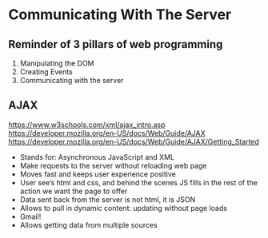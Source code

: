 # Communicating With The Server

## Reminder of 3 pillars of web programming

1. Manipulating the DOM
2. Creating Events
3. Communicating with the server

## AJAX

<https://www.w3schools.com/xml/ajax_intro.asp>
<https://developer.mozilla.org/en-US/docs/Web/Guide/AJAX>
<https://developer.mozilla.org/en-US/docs/Web/Guide/AJAX/Getting_Started>

* Stands for: Asynchronous JavaScript and XML
* Make requests to the server without reloading web page
* Moves fast and keeps user experience positive
* User see’s html and css, and behind the scenes JS fills in the rest of the action we want the page to offer
* Data sent back from the server is not html, it is JSON
* Allows to pull in dynamic content: updating without page loads
* Gmail!
* Allows getting data from multiple sources
